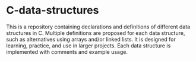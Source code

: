 # C-data-structures
This is a repository containing declarations and definitions of different data structures in C. Multiple definitions are proposed for each data structure, such as alternatives using arrays and/or linked lists. It is designed for learning, practice, and use in larger projects. Each data structure is implemented with comments and example usage.
